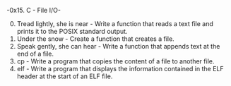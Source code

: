 -0x15. C - File I/O-

0. Tread lightly, she is near - Write a function that reads a text file and prints it to the POSIX standard output.
1. Under the snow - Create a function that creates a file.
2. Speak gently, she can hear - Write a function that appends text at the end of a file.
3. cp - Write a program that copies the content of a file to another file.
4. elf - Write a program that displays the information contained in the ELF header at the start of an ELF file.
